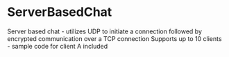 # ServerBasedChat
Server based chat - utilizes UDP to initiate a connection followed by encrypted communication over a TCP connection
Supports up to 10 clients - sample code for client A included
